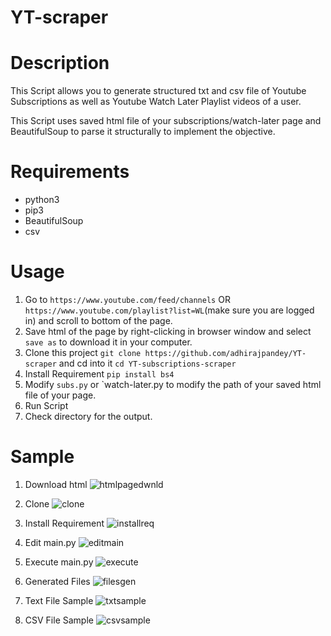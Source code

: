 # YT-scraper

# Description

This Script allows you to generate structured txt and csv file of Youtube Subscriptions as well as Youtube Watch Later Playlist videos of a user.

This Script uses saved html file of your subscriptions/watch-later page and BeautifulSoup to parse it structurally to implement the objective.
  
# Requirements

- python3
- pip3
- BeautifulSoup
- csv

# Usage

1. Go to `https://www.youtube.com/feed/channels` OR `https://www.youtube.com/playlist?list=WL`(make sure you are logged in) and scroll to bottom of the page.
2. Save html of the page by right-clicking in browser window and select `save as` to download it in your computer.
3. Clone this project `git clone https://github.com/adhirajpandey/YT-scraper` and cd into it `cd YT-subscriptions-scraper`
4. Install Requirement `pip install bs4`
5. Modify `subs.py` or `watch-later.py to modify the path of your saved html file of your page.
6. Run Script
7. Check directory for the output.

# Sample

1. Download html
  ![htmlpagedwnld](https://user-images.githubusercontent.com/87516052/202515640-75bd0d38-a43f-4dd1-93e3-5010377badc6.png)

2. Clone 
    ![clone](https://user-images.githubusercontent.com/87516052/202512245-2bde5e7e-d9da-45f1-ae03-bf0b75ee4125.png)

3. Install Requirement
    ![installreq](https://user-images.githubusercontent.com/87516052/202512408-2234a80c-2dc1-4a4e-9727-f86cfb970887.png)

4. Edit main.py
    ![editmain](https://user-images.githubusercontent.com/87516052/202512492-5d053a2e-6cd5-415e-b74f-858f79a8f715.png)    

5. Execute main.py
    ![execute](https://user-images.githubusercontent.com/87516052/202512606-d8cdd426-34c9-4797-b9d4-2923280ce72c.png)

6. Generated Files
    ![filesgen](https://user-images.githubusercontent.com/87516052/202512703-9a17bf16-e9dc-4cd0-a8ef-0e62dd86b32a.png)

7. Text File Sample
    ![txtsample](https://user-images.githubusercontent.com/87516052/202512862-821b37c3-7f4b-4ea3-b6cb-e3169914809b.png)

8. CSV File Sample
    ![csvsample](https://user-images.githubusercontent.com/87516052/202512951-866fae34-c3e7-4cc0-8776-0ae90de8c371.png)
